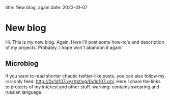 title: New blog, again
date: 2023-01-07

# New blog
Hi. This is my new blog. Again. Here I'll post some how-to's and description of my projects.
Probably. I hope won't abandon it again. 
## Microblog
If you want to read shorter chaotic twitter-like posts, you can also follow my rss-only feed:
<http://0x1d107.xyz/txtlog/0x1d107.xml>. Here I share the links to projects of my interest and other
stuff. warning: contains swearing and russian language.
